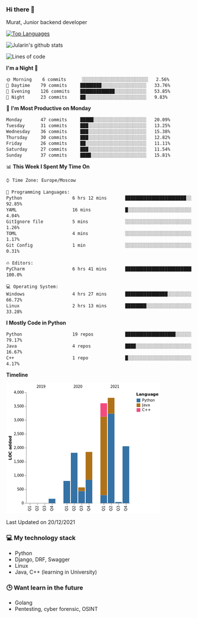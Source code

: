 ### Hi there 👋

Murat, Junior backend developer

[![Top Languages](https://github-readme-stats.vercel.app/api/top-langs/?username=Jularin&layout=compact)]()

![Jularin's github stats](https://github-readme-stats.vercel.app/api?username=Jularin&show_icons=true&include_all_commits=true&count_private=true)

<!--START_SECTION:waka-->
![Lines of code](https://img.shields.io/badge/From%20Hello%20World%20I%27ve%20Written-15%20Thousand%20lines%20of%20code-blue)

**I'm a Night 🦉** 

```text
🌞 Morning    6 commits      ░░░░░░░░░░░░░░░░░░░░░░░░░   2.56% 
🌆 Daytime    79 commits     ████████░░░░░░░░░░░░░░░░░   33.76% 
🌃 Evening    126 commits    █████████████░░░░░░░░░░░░   53.85% 
🌙 Night      23 commits     ██░░░░░░░░░░░░░░░░░░░░░░░   9.83%

```
📅 **I'm Most Productive on Monday** 

```text
Monday       47 commits     █████░░░░░░░░░░░░░░░░░░░░   20.09% 
Tuesday      31 commits     ███░░░░░░░░░░░░░░░░░░░░░░   13.25% 
Wednesday    36 commits     ███░░░░░░░░░░░░░░░░░░░░░░   15.38% 
Thursday     30 commits     ███░░░░░░░░░░░░░░░░░░░░░░   12.82% 
Friday       26 commits     ██░░░░░░░░░░░░░░░░░░░░░░░   11.11% 
Saturday     27 commits     ███░░░░░░░░░░░░░░░░░░░░░░   11.54% 
Sunday       37 commits     ████░░░░░░░░░░░░░░░░░░░░░   15.81%

```


📊 **This Week I Spent My Time On** 

```text
⌚︎ Time Zone: Europe/Moscow

💬 Programming Languages: 
Python                   6 hrs 12 mins       ███████████████████████░░   92.85% 
YAML                     16 mins             █░░░░░░░░░░░░░░░░░░░░░░░░   4.04% 
GitIgnore file           5 mins              ░░░░░░░░░░░░░░░░░░░░░░░░░   1.26% 
TOML                     4 mins              ░░░░░░░░░░░░░░░░░░░░░░░░░   1.17% 
Git Config               1 min               ░░░░░░░░░░░░░░░░░░░░░░░░░   0.31%

🔥 Editors: 
PyCharm                  6 hrs 41 mins       █████████████████████████   100.0%

💻 Operating System: 
Windows                  4 hrs 27 mins       ████████████████░░░░░░░░░   66.72% 
Linux                    2 hrs 13 mins       ████████░░░░░░░░░░░░░░░░░   33.28%

```

**I Mostly Code in Python** 

```text
Python                   19 repos            ███████████████████░░░░░░   79.17% 
Java                     4 repos             ████░░░░░░░░░░░░░░░░░░░░░   16.67% 
C++                      1 repo              █░░░░░░░░░░░░░░░░░░░░░░░░   4.17%

```


**Timeline**

![Chart not found](https://raw.githubusercontent.com/Jularin/Jularin/main/charts/bar_graph.png) 


 Last Updated on 20/12/2021
<!--END_SECTION:waka-->

### 💻 My technology stack
 - Python
 - Django, DRF, Swagger
 - Linux 
 - Java, C++ (learning in University)

### 🕒 Want learn in the future
 - Golang
 - Pentesting, cyber forensic, OSINT
